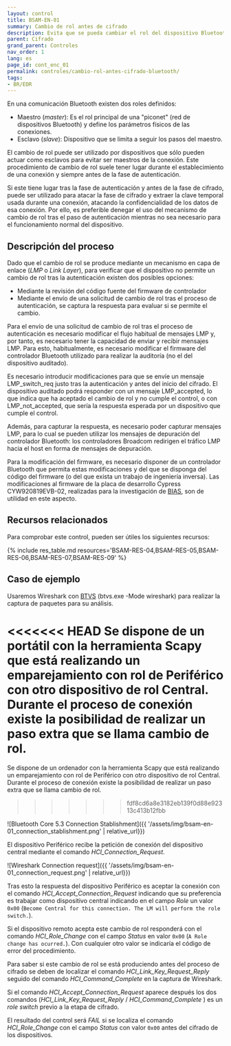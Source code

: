 ```yaml
---
layout: control
title: BSAM-EN-01
summary: Cambio de rol antes de cifrado
description: Evita que se pueda cambiar el rol del dispositivo Bluetooth después de la autenticación.
parent: Cifrado
grand_parent: Controles
nav_order: 1
lang: es
page_id: cont_enc_01
permalink: controles/cambio-rol-antes-cifrado-bluetooth/
tags:
- BR/EDR
---
```


En una comunicación Bluetooth existen dos roles definidos: 
 * Maestro (_master_): Es el rol principal de una "piconet" (red de dispositivos Bluetooth) y define los parámetros físicos de las conexiones.
 * Esclavo (_slave_): Dispositivo que se limita a seguir los pasos del maestro. 

El cambio de rol puede ser utilizado por dispositivos que sólo pueden actuar como esclavos para evitar ser maestros de la conexión. Este procedimiento de cambio de rol suele tener lugar durante el establecimiento de una conexión y siempre antes de la fase de autenticación.

Si este tiene lugar tras la fase de autenticación y antes de la fase de cifrado, puede ser utilizado para atacar la fase de cifrado y extraer la clave temporal usada durante una conexión, atacando la confidencialidad de los datos de esa conexión. Por ello, es preferible denegar el uso del mecanismo de cambio de rol tras el paso de autenticación mientras no sea necesario para el funcionamiento normal del dispositivo.


## Descripción del proceso

Dado que el cambio de rol se produce mediante un mecanismo en capa de enlace (_LMP_ o _Link Layer_), para verificar que el dispositivo no permite un cambio de rol tras la autenticación existen dos posibles opciones:
* Mediante la revisión del código fuente del firmware de controlador
* Mediante el envío de una solicitud de cambio de rol tras el proceso de autenticación, se captura la respuesta para evaluar si se permite el cambio.

Para el envío de una solicitud de cambio de rol tras el proceso de autenticación es necesario modificar el flujo habitual de mensajes LMP y, por tanto, es necesario tener la capacidad de enviar y recibir mensajes LMP. Para esto, habitualmente, es necesario modificar el firmware del controlador Bluetooth utilizado para realizar la auditoría (no el del dispositivo auditado).

Es necesario introducir modificaciones para que se envíe un mensaje LMP_switch_req justo tras la autenticación y antes del inicio del cifrado. El dispositivo auditado podrá responder con un mensaje LMP_accepted, lo que indica que ha aceptado el cambio de rol y no cumple el control, o con LMP_not_accepted, que sería la respuesta esperada por un dispositivo que cumple el control.

Además, para capturar la respuesta, es necesario poder capturar mensajes LMP, para lo cual se pueden utilizar los mensajes de depuración del controlador Bluetooth: los controladores Broadcom redirigen el tráfico LMP hacia el host en forma de mensajes de depuración.

Para la modificación del firmware, es necesario disponer de un controlador Bluetooth que permita estas modificaciones y del que se disponga del código del firmware (o del que exista un trabajo de ingeniería inversa). Las modificaciones al firmware de la placa de desarrollo Cypress CYW920819EVB-02, realizadas para la investigación de [BIAS](https://francozappa.github.io/about-bias/), son de utilidad en este aspecto.

## Recursos relacionados

Para comprobar este control, pueden ser útiles los siguientes recursos:

{% include res_table.md resources='BSAM-RES-04,BSAM-RES-05,BSAM-RES-06,BSAM-RES-07,BSAM-RES-09' %}

## Caso de ejemplo

Usaremos Wireshark con [BTVS](https://learn.microsoft.com/es-es/windows-hardware/drivers/bluetooth/testing-btp-tools-btvs) (btvs.exe -Mode wireshark) para realizar la captura de paquetes para su análisis.

<<<<<<< HEAD
Se dispone de un portátil con la herramienta Scapy que está realizando un emparejamiento con rol de Periférico con otro dispositivo de rol Central. Durante el proceso de conexión existe la posibilidad de realizar un paso extra que se llama cambio de rol.
=======
Se dispone de un ordenador con la herramienta Scapy que está realizando un emparejamiento con rol de Periférico con otro dispositivo de rol Central. Durante el proceso de conexión existe la posibilidad de realizar un paso extra que se llama cambio de rol.
>>>>>>> fdf8cd6a8e3182eb139f0d88e92313c413b12fbb

![Bluetooth Core 5.3 Connection Stablishment]({{ '/assets/img/bsam-en-01_connection_stablishment.png' | relative_url}})

El dispositivo Periférico recibe la petición de conexión del dispositivo central mediante el comando _HCI\_Connection\_Request_.

![Wireshark Connection request]({{ '/assets/img/bsam-en-01_connection_request.png' | relative_url}})

Tras esto la respuesta del dispositivo Periférico es aceptar la conexión con el comando _HCI\_Accept\_Connection\_Request_ indicando que su preferencia es trabajar como dispositivo central indicando en el campo _Role_ un valor `0x00` (`Become Central for this connection. The LM will perform the role switch.`).

Si el dispositivo remoto acepta este cambio de rol responderá con el comando _HCI\_Role\_Change_ con el campo _Status_ en valor `0x00` (`A Role change has ocurred.`). Con cualquier otro valor se indicaría el código de error del procedimiento.

Para saber si este cambio de rol se está produciendo antes del proceso de cifrado se deben de localizar el comando _HCI\_Link\_Key\_Request\_Reply_ seguido del comando _HCI\_Command\_Complete_ en la captura de Wireshark.

Si el comando _HCI\_Accept\_Connection\_Request_ aparece después los dos comandos (_HCI\_Link\_Key\_Request\_Reply_ / _HCI\_Command\_Complete_ ) es un _role switch_ previo a la etapa de cifrado. 

El resultado del control será _FAIL_ si se localiza el comando _HCI\_Role\_Change_ con el campo _Status_ con valor `0x00` antes del cifrado de los dispositivos.